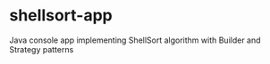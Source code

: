 # shellsort-app
Java console app implementing ShellSort algorithm with Builder and Strategy patterns
